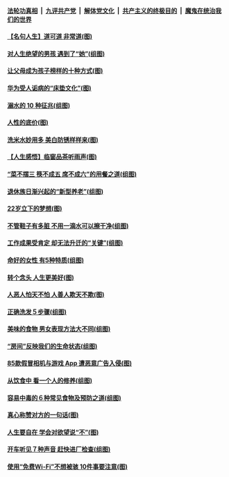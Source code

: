 ####  [法轮功真相](../../../../basic/blob/master/README.md?t=08222352) &nbsp;|&nbsp; [九评共产党](../../../../9ping.md/blob/master/README.md?t=08222352) &nbsp;|&nbsp; [解体党文化](../../../../jtdwh.md/blob/master/README.md?t=08222352)  &nbsp;|&nbsp; [共产主义的终极目的](../../../../gczydzjmd.md/blob/master/README.md?t=08222352) &nbsp;|&nbsp; [魔鬼在统治我们的世界](../../../../mgztzwmdsj.md/blob/master/README.md?t=08222352) 

#### [【名句人生】道可道 非常道(图)](../pages/p8/903936.md?t=08222352) 

#### [对人生绝望的男孩 遇到了“她”(组图)](../pages/p8/904563.md?t=08222352) 

#### [让父母成为孩子榜样的十种方式(图)](../pages/p8/903846.md?t=08222352) 

#### [华为受人诟病的“床垫文化”(图)](../pages/p8/904484.md?t=08222352) 

#### [溺水的 10 种征兆(组图)](../pages/p8/904474.md?t=08222352) 

#### [人性的底价(图)](../pages/p8/903840.md?t=08222352) 

#### [洗米水妙用多 美白防锈样样来(图)](../pages/p8/904384.md?t=08222352) 

#### [【人生感悟】临窗品茶听雨声(图)](../pages/p8/903880.md?t=08222352) 

#### [“菜不摆三 筷不成五 席不成六”的用餐之道(组图)](../pages/p8/904364.md?t=08222352) 

#### [退休族日渐兴起的“新型养老”(组图)](../pages/p8/904025.md?t=08222352) 

#### [22岁立下的梦想(图)](../pages/p8/904247.md?t=08222352) 

#### [不管鞋子有多脏 不用一滴水可以擦干净(组图)](../pages/p8/903833.md?t=08222352) 

#### [工作成果受肯定 却无法升迁的“关键”(组图)](../pages/p8/904239.md?t=08222352) 

#### [命好的女性 有5种特质(组图)](../pages/p8/904008.md?t=08222352) 

#### [转个念头 人生更美好(图)](../pages/p8/903829.md?t=08222352) 

#### [人恶人怕天不怕 人善人欺天不欺(图)](../pages/p8/903708.md?t=08222352) 

#### [正确洗发５步骤(组图)](../pages/p8/904066.md?t=08222352) 

#### [美味的食物 男女表现方法大不同(组图)](../pages/p8/904038.md?t=08222352) 

#### [“房间”反映我们的生命状态(组图)](../pages/p8/903625.md?t=08222352) 

#### [85款假冒相机与游戏 App 遭恶意广告入侵(图)](../pages/p8/904001.md?t=08222352) 

#### [从饮食中 看一个人的修养(组图)](../pages/p8/904020.md?t=08222352) 

#### [容易中毒的６种常见食物及预防之道(组图)](../pages/p8/904019.md?t=08222352) 

#### [真心称赞对方的一句话(图)](../pages/p8/903899.md?t=08222352) 

#### [人生要自在 学会对欲望说“不”(图)](../pages/p8/903822.md?t=08222352) 

#### [开车听见７种声音 赶快进厂检查(组图)](../pages/p8/903792.md?t=08222352) 

#### [使用“免费Wi-Fi”不想被骇 10件事要注意(图)](../pages/p8/903693.md?t=08222352) 

